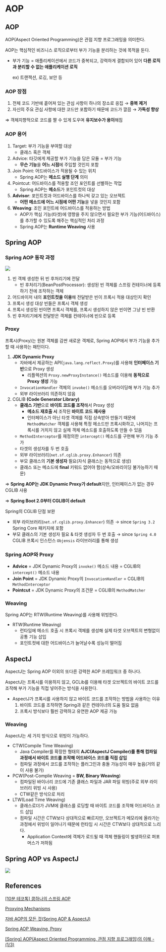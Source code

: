 # AOP

## AOP

AOP(Aspect Oriented Programming)은 관점 지향 프로그래밍을 의미한다.

AOP는 핵심적인 비즈니스 로직으로부터 부가 기능을 분리하는 것에 목적을 둔다.

- 부가 기능 = 애플리케이션에서 코드가 중복되고, 강력하게 결합되어 있어 **다른 로직과 분리할 수 없는 애플리케이션 로직**

  ex) 트랜잭션, 로깅, 보안 등

### AOP 장점

1. 전체 코드 기반에 흩어져 있는 관심 사항이 하나의 장소로 응집 → **중복 제거**
2. 자신의 주요 관심 사항에 대한 코드만 포함하기 때문에 코드가 깔끔 → **가독성 향상**

⇒ 객체지향적으로 코드를 짤 수 있게 도우며 **유지보수가 용이**해짐

### AOP 용어

1. Target: 부가 기능을 부여할 대상
    - 클래스 혹은 객체
2. Advice: 타깃에게 제공할 부가 기능을 담은 모듈 = 부가 기능
    - **무슨 기능**을 **어느 시점**에 주입할 것인지 포함
3. Join Point: 어드바이스가 적용될 수 있는 위치
    - Spring AOP는 **메소드 실행 단계** 의미
4. Pointcut: 어드바이스를 적용할 조인 포인트를 선별하는 작업
    - Spring AOP는 **메소드**가 포인트컷의 대상
5. **Advisor**: 포인트컷과 어드바이스를 하나씩 갖고 있는 오브젝트
    - **어떤 메소드에 어느 시점에 어떤 기능**을 넣을 것인지 포함
6. **Weaving**: 조인 포인트에 어드바이스를 적용하는 방법
    - AOP가 핵심 기능(타겟)에 영향을 주지 않으면서 필요한 부가 기능(어드바이스)를 추가할 수 있도록 해주는 핵심적인 처리 과정
    - Spring AOP는 **Runtime Weaving** 사용

## Spring AOP

### Spring AOP 동작 과정

![](https://velog.velcdn.com/images/minide/post/bdc2b881-8aa7-4d7c-9b41-c0847a517b16/image.png)

1. 빈 객체 생성한 뒤 빈 후처리기에 전달
    - 빈 후처리기(BeanPostProcessor): 생성된 빈 객체를 스프링 컨테이너에 등록하기 전에 조작하는 객체
2. 어드바이저 내의 **포인트컷을 이용**해 전달받은 빈이 프록시 적용 대상인지 확인
3. 프록시 생성 대상 빈들은 프록시 객체 생성
4. 프록시 생성된 빈이면 프록시 객체를, 프록시 생성하지 않은 빈이면 그냥 빈 반환
5. 빈 후처리기에게 전달받은 객체를 컨테이너에 빈으로 등록

### Proxy

프록시(Proxy)는 원본 객체를 감싼 새로운 객체로, Spring AOP에서 부가 기능을 추가할 때 사용하는 패턴이다.

1. **JDK Dynamic Proxy**
    - 자바에서 제공하는 API(`java.lang.reflect.Proxy`)를 사용해 **인터페이스 기반**으로 Proxy 생성
        - 리플렉션의 `Proxy.newProxyInstance()` 메소드를 이용해 **동적으로 Proxy 생성** 가능
    - `InvocationHandler` 객체의 `invoke()` 메소드를 오버라이딩해 부가 기능 추가
    - 외부 라이브러리 의존하지 않음
2. CGLIB **(Code Generator Library)**
    - **클래스 기반**으로 **바이트 코드를 조작**해서 Proxy 생성
        - **메소드 재호출 시** 조작된 **바이트 코드 재사용**
        - 인터페이스가 아닌 타겟 객체를 직접 상속받아 만들기 때문에 `MethodMatcher` 객체를 사용해 특정 메소드만 프록시화하고, 나머지는 프록시를 거치지 않고 실제 객체 메소드를 호출하도록 만들
          수 있음
    - `MethodInterceptor`를 재정의한 `intercept()` 메소드를 구현해 부가 기능 추가
    - 타겟의 생성자를 두 번 호출
    - 외부 라이브러리(`net.sf.cglib.proxy.Enhancer`) 의존
    - 부모 클래스의 **기본 생성자** 필요(자식 클래스는 동적으로 생성)
    - 클래스 또는 메소드에 **final** 키워드 없어야 함(상속/오바리이딩 불가능하기 때문)

⇒ **Spring AOP는 JDK Dynamic Proxy가 default**지만, 인터페이스가 없는 경우 CGLIB 사용

⇒ **Spring Boot 2.0부터 CGLIB이 default**

Spring의 CGLIB 단점 보완

- 외부 라이브러리(`net.sf.cglib.proxy.Enhancer`) 의존 → since `Spring 3.2` Spring Core 패키지에 포함
- 부모 클래스의 기본 생성자 필요 & 타겟 생성자 두 번 호출 → since `Spring 4.0` CGLIB 프록시 인스턴스 `Objensis` 라이브러리를 통해 생성

### Spring AOP와 Proxy

- **Advice** = JDK Dynamic Proxy의 `invoke()` 메소드 내용 = CGLIB의 `intercept()` 메소드 내용
- **Join Point** = JDK Dynamic Proxy의 `InvocationHandler` = CGLIB의 `MethodInterceptor`
- **Pointcut** = JDK Dynamic Proxy의 조건문 = CGLIB의 `MethodMatcher`

### Weaving

Spring AOP는 RTW(Runtime Weaving)를 사용해 위빙한다.

- RTW(Runtime Weaving)
    - 런타임에 메소드 호출 시 프록시 객체를 생성해 실제 타겟 오브젝트의 변형없이 공통 기능 삽입
    - 포인트컷에 대한 어드바이스가 늘어날수록 성능이 떨어짐

## AspectJ

AspectJ는 Spring AOP 이외의 또다른 강력한 AOP 프레임워크 중 하나다.

AspectJ는 프록시를 이용하지 않고, GCLib를 이용해 타겟 오브젝트의 바이트 코드를 조작해 부가 기능을 직접 넣어주는 방식을 사용한다.

- AspectJ가 프록시를 사용하지 않고 바이트 코드를 조작하는 방법을 사용하는 이유
    1. 바이트 코드를 조작하면 Spring과 같은 컨테이너의 도움 필요 없음
    2. 프록시 방식보다 훨씬 강력하고 유연한 AOP 제공 가능

### Weaving

AspectJ는 세 가지 방식으로 위빙이 가능하다.

- CTW(Compile Time Weaving)
    - Java Compiler를 확장한 형태의 **AJC(AspectJ Compiler)를 통해 컴파일 과정에서 바이트 코드를 조작해 어드바이스 코드를 직접 삽입**
    - 컴파일 과정에서 코드를 조작하는 플러그인과 충돌 가능성이 매우 높음(거의 같이 사용 불가)
- PCW(Post-Complie Weaving = **BW, Binary Weaving**)
    - 컴파일된 바이너리 코드에 기존 클래스 파일과 JAR 파일 위빙(주로 외부 라이브러리 위빙 시 사용)
    - CTW같은 방식으로 처리
- LTW(Load Time Weaving)
    - 클래스로더가 JVM에 클래스를 로딩할 때 바이트 코드를 조작해 어드바이스 코드 삽입
    - 컴파일 시간은 CTW보다 상대적으로 빠르지만, 오브젝트가 메모리에 올라가는 과정에서 위빙이 일어나기 때문에 런타임 시 시간은 CTW보다 상대적으로 느리다.
        - Application Context에 객체가 로드될 때 객체 핸들링이 발생하므로 퍼포머스가 저하됨

## Spring AOP vs AspectJ

![](https://velog.velcdn.com/images/minide/post/04cfeffb-8586-4976-8311-5835a726335f/image.png)

## References

[[10분 테코톡] 콩하나의 스프링 AOP](https://www.youtube.com/watch?v=7BNS6wtcbY8&pp=ygUKc3ByaW5nIGFvcA%3D%3D)

[Proxying Mechanisms](https://docs.spring.io/spring-framework/reference/core/aop/proxying.html)

[자바 AOP의 모든 것(Spring AOP & AspectJ)](https://jiwondev.tistory.com/152#head2)

[Spring AOP Weaving, Proxy](https://velog.io/@dnjwm8612/AOP-Weaving-Proxy#spring-aop%EC%99%80-aspectj)

[[Spring] AOP(Aspect Oriented Programming, 관점 지향 프로그래밍)의 이해 - (1/3)](https://mangkyu.tistory.com/161)
